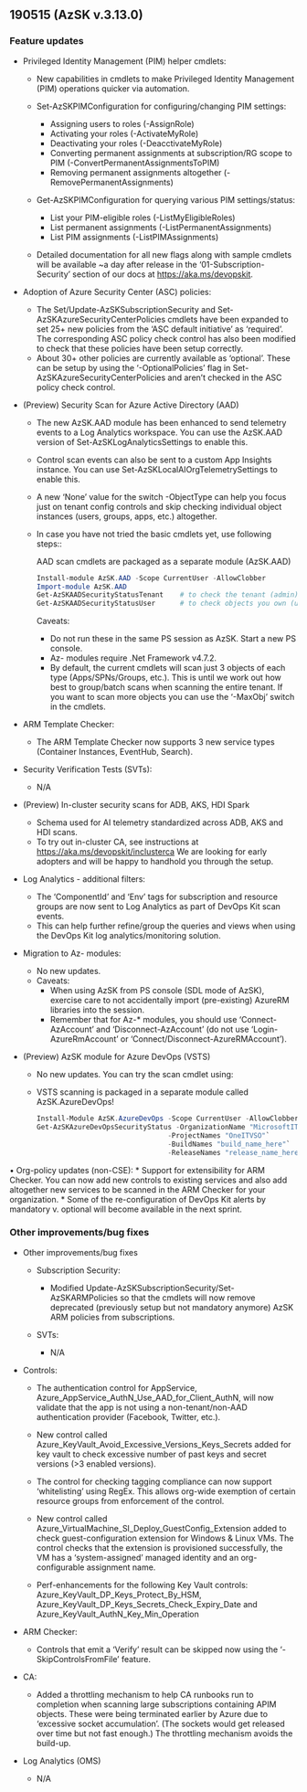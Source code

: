 ﻿## 190515 (AzSK v.3.13.0)

### Feature updates


*	Privileged Identity Management (PIM) helper cmdlets:
	* New capabilities in cmdlets to make Privileged Identity Management (PIM) operations quicker via automation. 
	* Set-AzSKPIMConfiguration for configuring/changing PIM settings:
		*	Assigning users to roles (-AssignRole)
		*	Activating your roles (-ActivateMyRole)
		*	Deactivating your roles (-DeacctivateMyRole)
		*	Converting permanent assignments at subscription/RG scope to PIM (-ConvertPermanentAssignmentsToPIM)
		*	Removing permanent assignments altogether (-RemovePermanentAssignments)

	*	Get-AzSKPIMConfiguration for querying various PIM settings/status:
		*	List your PIM-eligible roles (-ListMyEligibleRoles)
		*	List permanent assignments (-ListPermanentAssignments) 
		*	List PIM assignments (-ListPIMAssignments)

	*	Detailed documentation for all new flags along with sample cmdlets will be available ~a day after release in the ‘01-Subscription-Security’ section of our docs at https://aka.ms/devopskit.

* Adoption of Azure Security Center (ASC) policies:
	*	The Set/Update-AzSKSubscriptionSecurity and Set-AzSKAzureSecurityCenterPolicies cmdlets have been expanded to set 25+ new policies from the ‘ASC default initiative’ as ‘required’. The corresponding ASC policy check control has also been modified to check that these policies have been setup correctly. 
	*	About 30+ other policies are currently available as ‘optional’. These can be setup by using the ‘-OptionalPolicies’ flag in Set-AzSKAzureSecurityCenterPolicies and aren’t checked in the ASC policy check control. 


*	(Preview) Security Scan for Azure Active Directory (AAD)
	*	The new AzSK.AAD module has been enhanced to send telemetry events to a Log Analytics workspace. You can use the AzSK.AAD version of Set-AzSKLogAnalyticsSettings to enable this.
	*	Control scan events can also be sent to a custom App Insights instance. You can use Set-AzSKLocalAIOrgTelemetrySettings to enable this.
	*	A new ‘None’ value for the switch -ObjectType can help you focus just on tenant config controls and skip checking individual object instances (users, groups, apps, etc.) altogether.
	*	In case you have not tried the basic cmdlets yet, use following steps::

		 AAD scan cmdlets are packaged as a separate module (AzSK.AAD)
		```Powershell
		Install-module AzSK.AAD -Scope CurrentUser -AllowClobber
		Import-module AzSK.AAD
		Get-AzSKAADSecurityStatusTenant    # to check the tenant (admin)
		Get-AzSKAADSecurityStatusUser      # to check objects you own (user) 
		```

		Caveats: 
		*	Do not run these in the same PS session as AzSK. Start a new PS console.
		*	Az- modules require .Net Framework v4.7.2.
		*	By default, the current cmdlets will scan just 3 objects of each type (Apps/SPNs/Groups, etc.). This is until we work out how best to group/batch scans when scanning the entire tenant. If you want to scan more objects you can use the ‘-MaxObj’ switch in the cmdlets.

*	ARM Template Checker:
	*	The ARM Template Checker now supports 3 new service types (Container Instances, EventHub, Search).

*	Security Verification Tests (SVTs):
	*	N/A
    
*	(Preview) In-cluster security scans for ADB, AKS, HDI Spark
	*	Schema used for AI telemetry standardized across ADB, AKS and HDI scans.
	*	To try out in-cluster CA, see instructions at https://aka.ms/devopskit/inclusterca
	We are looking for early adopters and will be happy to handhold you through the setup.


*	Log Analytics - additional filters:
	*	The ‘ComponentId’ and ‘Env’ tags for subscription and resource groups are now sent to Log Analytics as part of DevOps Kit scan events. 
	*	This can help further refine/group the queries and views when using the DevOps Kit log analytics/monitoring solution.


*	Migration to Az- modules:
	*	No new updates.
	*	Caveats:
		*	When using AzSK from PS console (SDL mode of AzSK), exercise care to not accidentally import (pre-existing) AzureRM libraries into the session. 
		*	Remember that for Az-* modules, you should use ‘Connect-AzAccount’ and ‘Disconnect-AzAccount’ (do not use ‘Login-AzureRmAccount’ or ‘Connect/Disconnect-AzureRMAccount’).



*	(Preview) AzSK module for Azure DevOps (VSTS) 
	* 	No new updates. You can try the scan cmdlet using:
	
	* VSTS scanning is packaged in a separate module called AzSK.AzureDevOps!

		```Powershell
		Install-Module AzSK.AzureDevOps -Scope CurrentUser -AllowClobber    
		Get-AzSKAzureDevOpsSecurityStatus -OrganizationName "MicrosoftIT"`
										-ProjectNames "OneITVSO"`
										-BuildNames "build_name_here"`
										-ReleaseNames "release_name_here"  
		```

•	Org-policy updates (non-CSE):
	*	Support for extensibility for ARM Checker. You can now add new controls to existing services and also add altogether new services to be scanned in the ARM Checker for your organization.
	*	Some of the re-configuration of DevOps Kit alerts by mandatory v. optional will become available in the next sprint.



### Other improvements/bug fixes

*	Other improvements/bug fixes
	*	Subscription Security:
		*	Modified Update-AzSKSubscriptionSecurity/Set-AzSKARMPolicies so that the cmdlets will now remove deprecated (previously setup but not mandatory anymore) AzSK ARM policies from subscriptions.

	*	SVTs: 
		* N/A

*	Controls:
	*	The authentication control for AppService, Azure_AppService_AuthN_Use_AAD_for_Client_AuthN, will now validate that the app is not using a non-tenant/non-AAD authentication provider (Facebook, Twitter, etc.).

	*	New control called Azure_KeyVault_Avoid_Excessive_Versions_Keys_Secrets added for key vault to check excessive number of past keys and secret versions (>3 enabled versions). 

	*	The control for checking tagging compliance can now support ‘whitelisting’ using RegEx. This allows org-wide exemption of certain resource groups from enforcement of the control. 
	
	*	New control called Azure_VirtualMachine_SI_Deploy_GuestConfig_Extension added to check guest-configuration extension for Windows & Linux VMs. The control checks that the extension is provisioned successfully, the VM has a ‘system-assigned’ managed identity and an org-configurable assignment name.
	
	*	Perf-enhancements for the following Key Vault controls: Azure_KeyVault_DP_Keys_Protect_By_HSM, Azure_KeyVault_DP_Keys_Secrets_Check_Expiry_Date and Azure_KeyVault_AuthN_Key_Min_Operation


*	ARM Checker:
	*	Controls that emit a ‘Verify’ result can be skipped now using the ‘-SkipControlsFromFile’ feature.
*	CA:
	*	Added a throttling mechanism to help CA runbooks run to completion when scanning large subscriptions containing APIM objects. These were being terminated earlier by Azure due to ‘excessive socket accumulation’. (The sockets would get released over time but not fast enough.) The throttling mechanism avoids the build-up.

*	Log Analytics (OMS)
	*	N/A


